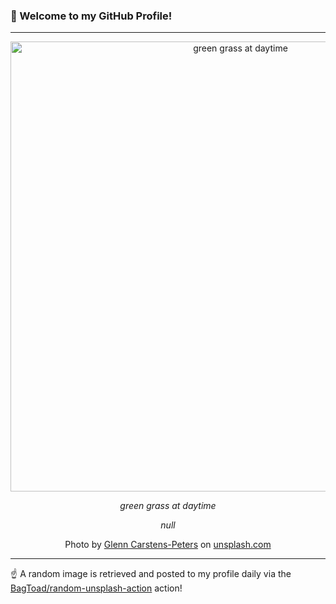 ### 👋 Welcome to my GitHub Profile!

----

<div align="center">
  <img width="720" src="https://images.unsplash.com/photo-1469122312224-c5846569feb1?crop=entropy&cs=tinysrgb&fit=max&fm=jpg&ixid=M3w1NTI0OTR8MHwxfHJhbmRvbXx8fHx8fHx8fDE3NTQ3MjAwNjd8&ixlib=rb-4.1.0&q=80&w=1080" alt="green grass at daytime">
  
  <em>green grass at daytime</em>
  
  <em>null</em>
  
  Photo by [Glenn Carstens-Peters](https://abgeknipst.de) on [unsplash.com](https://unsplash.com/)
</div>

----

☝️ A random image is retrieved and posted to my profile daily via the [BagToad/random-unsplash-action](https://github.com/BagToad/random-unsplash-action) action!
